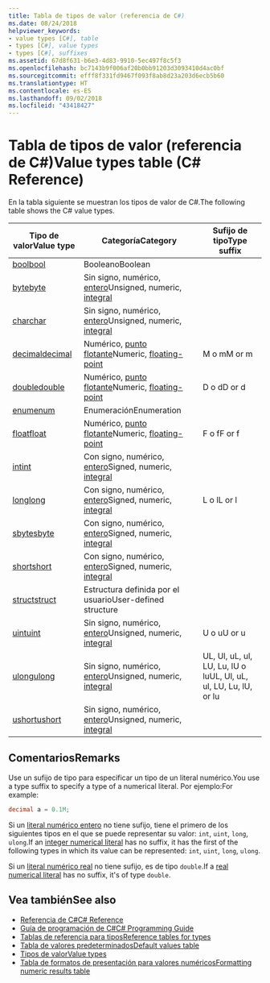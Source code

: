 ```yaml
---
title: Tabla de tipos de valor (referencia de C#)
ms.date: 08/24/2018
helpviewer_keywords:
- value types [C#], table
- types [C#], value types
- types [C#], suffixes
ms.assetid: 67d8f631-b6e3-4d83-9910-5ec497f8c5f3
ms.openlocfilehash: bc7143b9f006af20b0bb91203d3093410d4ac0bf
ms.sourcegitcommit: efff8f331fd9467f093f8ab8d23a203d6ecb5b60
ms.translationtype: HT
ms.contentlocale: es-ES
ms.lasthandoff: 09/02/2018
ms.locfileid: "43418427"
---
```

# <a name="value-types-table-c-reference"></a><span data-ttu-id="c5622-102">Tabla de tipos de valor (referencia de C#)</span><span class="sxs-lookup"><span data-stu-id="c5622-102">Value types table (C# Reference)</span></span>

<span data-ttu-id="c5622-103">En la tabla siguiente se muestran los tipos de valor de C#.</span><span class="sxs-lookup"><span data-stu-id="c5622-103">The following table shows the C# value types.</span></span>  
  
|<span data-ttu-id="c5622-104">Tipo de valor</span><span class="sxs-lookup"><span data-stu-id="c5622-104">Value type</span></span>|<span data-ttu-id="c5622-105">Categoría</span><span class="sxs-lookup"><span data-stu-id="c5622-105">Category</span></span>|<span data-ttu-id="c5622-106">Sufijo de tipo</span><span class="sxs-lookup"><span data-stu-id="c5622-106">Type suffix</span></span>|  
|----------------|--------------|-----------------|  
|[<span data-ttu-id="c5622-107">bool</span><span class="sxs-lookup"><span data-stu-id="c5622-107">bool</span></span>](bool.md)|<span data-ttu-id="c5622-108">Booleano</span><span class="sxs-lookup"><span data-stu-id="c5622-108">Boolean</span></span>||  
|[<span data-ttu-id="c5622-109">byte</span><span class="sxs-lookup"><span data-stu-id="c5622-109">byte</span></span>](byte.md)|<span data-ttu-id="c5622-110">Sin signo, numérico, [entero](integral-types-table.md)</span><span class="sxs-lookup"><span data-stu-id="c5622-110">Unsigned, numeric, [integral](integral-types-table.md)</span></span>||  
|[<span data-ttu-id="c5622-111">char</span><span class="sxs-lookup"><span data-stu-id="c5622-111">char</span></span>](char.md)|<span data-ttu-id="c5622-112">Sin signo, numérico, [entero](integral-types-table.md)</span><span class="sxs-lookup"><span data-stu-id="c5622-112">Unsigned, numeric, [integral](integral-types-table.md)</span></span>||  
|[<span data-ttu-id="c5622-113">decimal</span><span class="sxs-lookup"><span data-stu-id="c5622-113">decimal</span></span>](decimal.md)|<span data-ttu-id="c5622-114">Numérico, [punto flotante](floating-point-types-table.md)</span><span class="sxs-lookup"><span data-stu-id="c5622-114">Numeric, [floating-point](floating-point-types-table.md)</span></span>|<span data-ttu-id="c5622-115">M o m</span><span class="sxs-lookup"><span data-stu-id="c5622-115">M or m</span></span>|  
|[<span data-ttu-id="c5622-116">double</span><span class="sxs-lookup"><span data-stu-id="c5622-116">double</span></span>](double.md)|<span data-ttu-id="c5622-117">Numérico, [punto flotante](floating-point-types-table.md)</span><span class="sxs-lookup"><span data-stu-id="c5622-117">Numeric, [floating-point](floating-point-types-table.md)</span></span>|<span data-ttu-id="c5622-118">D o d</span><span class="sxs-lookup"><span data-stu-id="c5622-118">D or d</span></span>|  
|[<span data-ttu-id="c5622-119">enum</span><span class="sxs-lookup"><span data-stu-id="c5622-119">enum</span></span>](enum.md)|<span data-ttu-id="c5622-120">Enumeración</span><span class="sxs-lookup"><span data-stu-id="c5622-120">Enumeration</span></span>||  
|[<span data-ttu-id="c5622-121">float</span><span class="sxs-lookup"><span data-stu-id="c5622-121">float</span></span>](float.md)|<span data-ttu-id="c5622-122">Numérico, [punto flotante](floating-point-types-table.md)</span><span class="sxs-lookup"><span data-stu-id="c5622-122">Numeric, [floating-point](floating-point-types-table.md)</span></span>|<span data-ttu-id="c5622-123">F o f</span><span class="sxs-lookup"><span data-stu-id="c5622-123">F or f</span></span>|  
|[<span data-ttu-id="c5622-124">int</span><span class="sxs-lookup"><span data-stu-id="c5622-124">int</span></span>](int.md)|<span data-ttu-id="c5622-125">Con signo, numérico, [entero](integral-types-table.md)</span><span class="sxs-lookup"><span data-stu-id="c5622-125">Signed, numeric, [integral](integral-types-table.md)</span></span>||  
|[<span data-ttu-id="c5622-126">long</span><span class="sxs-lookup"><span data-stu-id="c5622-126">long</span></span>](long.md)|<span data-ttu-id="c5622-127">Con signo, numérico, [entero](integral-types-table.md)</span><span class="sxs-lookup"><span data-stu-id="c5622-127">Signed, numeric, [integral](integral-types-table.md)</span></span>|<span data-ttu-id="c5622-128">L o l</span><span class="sxs-lookup"><span data-stu-id="c5622-128">L or l</span></span>|  
|[<span data-ttu-id="c5622-129">sbyte</span><span class="sxs-lookup"><span data-stu-id="c5622-129">sbyte</span></span>](sbyte.md)|<span data-ttu-id="c5622-130">Con signo, numérico, [entero](integral-types-table.md)</span><span class="sxs-lookup"><span data-stu-id="c5622-130">Signed, numeric, [integral](integral-types-table.md)</span></span>||  
|[<span data-ttu-id="c5622-131">short</span><span class="sxs-lookup"><span data-stu-id="c5622-131">short</span></span>](short.md)|<span data-ttu-id="c5622-132">Con signo, numérico, [entero](integral-types-table.md)</span><span class="sxs-lookup"><span data-stu-id="c5622-132">Signed, numeric, [integral](integral-types-table.md)</span></span>||  
|[<span data-ttu-id="c5622-133">struct</span><span class="sxs-lookup"><span data-stu-id="c5622-133">struct</span></span>](struct.md)|<span data-ttu-id="c5622-134">Estructura definida por el usuario</span><span class="sxs-lookup"><span data-stu-id="c5622-134">User-defined structure</span></span>||  
|[<span data-ttu-id="c5622-135">uint</span><span class="sxs-lookup"><span data-stu-id="c5622-135">uint</span></span>](uint.md)|<span data-ttu-id="c5622-136">Sin signo, numérico, [entero](integral-types-table.md)</span><span class="sxs-lookup"><span data-stu-id="c5622-136">Unsigned, numeric, [integral](integral-types-table.md)</span></span>|<span data-ttu-id="c5622-137">U o u</span><span class="sxs-lookup"><span data-stu-id="c5622-137">U or u</span></span>|  
|[<span data-ttu-id="c5622-138">ulong</span><span class="sxs-lookup"><span data-stu-id="c5622-138">ulong</span></span>](ulong.md)|<span data-ttu-id="c5622-139">Sin signo, numérico, [entero](integral-types-table.md)</span><span class="sxs-lookup"><span data-stu-id="c5622-139">Unsigned, numeric, [integral](integral-types-table.md)</span></span>|<span data-ttu-id="c5622-140">UL, Ul, uL, ul, LU, Lu, lU o lu</span><span class="sxs-lookup"><span data-stu-id="c5622-140">UL, Ul, uL, ul, LU, Lu, lU, or lu</span></span>|  
|[<span data-ttu-id="c5622-141">ushort</span><span class="sxs-lookup"><span data-stu-id="c5622-141">ushort</span></span>](ushort.md)|<span data-ttu-id="c5622-142">Sin signo, numérico, [entero](integral-types-table.md)</span><span class="sxs-lookup"><span data-stu-id="c5622-142">Unsigned, numeric, [integral](integral-types-table.md)</span></span>||  

## <a name="remarks"></a><span data-ttu-id="c5622-143">Comentarios</span><span class="sxs-lookup"><span data-stu-id="c5622-143">Remarks</span></span>

<span data-ttu-id="c5622-144">Use un sufijo de tipo para especificar un tipo de un literal numérico.</span><span class="sxs-lookup"><span data-stu-id="c5622-144">You use a type suffix to specify a type of a numerical literal.</span></span> <span data-ttu-id="c5622-145">Por ejemplo:</span><span class="sxs-lookup"><span data-stu-id="c5622-145">For example:</span></span>

```csharp
decimal a = 0.1M;
```

<span data-ttu-id="c5622-146">Si un [literal numérico entero](/dotnet/csharp/language-reference/language-specification/lexical-structure#integer-literals) no tiene sufijo, tiene el primero de los siguientes tipos en el que se puede representar su valor: `int`, `uint`, `long`, `ulong`.</span><span class="sxs-lookup"><span data-stu-id="c5622-146">If an [integer numerical literal](/dotnet/csharp/language-reference/language-specification/lexical-structure#integer-literals) has no suffix, it has the first of the following types in which its value can be represented: `int`, `uint`, `long`, `ulong`.</span></span>

<span data-ttu-id="c5622-147">Si un [literal numérico real](/dotnet/csharp/language-reference/language-specification/lexical-structure#real-literals) no tiene sufijo, es de tipo `double`.</span><span class="sxs-lookup"><span data-stu-id="c5622-147">If a [real numerical literal](/dotnet/csharp/language-reference/language-specification/lexical-structure#real-literals) has no suffix, it's of type `double`.</span></span>

## <a name="see-also"></a><span data-ttu-id="c5622-148">Vea también</span><span class="sxs-lookup"><span data-stu-id="c5622-148">See also</span></span>

- [<span data-ttu-id="c5622-149">Referencia de C#</span><span class="sxs-lookup"><span data-stu-id="c5622-149">C# Reference</span></span>](../index.md)
- [<span data-ttu-id="c5622-150">Guía de programación de C#</span><span class="sxs-lookup"><span data-stu-id="c5622-150">C# Programming Guide</span></span>](../../programming-guide/index.md)
- [<span data-ttu-id="c5622-151">Tablas de referencia para tipos</span><span class="sxs-lookup"><span data-stu-id="c5622-151">Reference tables for types</span></span>](reference-tables-for-types.md)
- [<span data-ttu-id="c5622-152">Tabla de valores predeterminados</span><span class="sxs-lookup"><span data-stu-id="c5622-152">Default values table</span></span>](default-values-table.md)
- [<span data-ttu-id="c5622-153">Tipos de valor</span><span class="sxs-lookup"><span data-stu-id="c5622-153">Value types</span></span>](value-types.md)
- [<span data-ttu-id="c5622-154">Tabla de formatos de presentación para valores numéricos</span><span class="sxs-lookup"><span data-stu-id="c5622-154">Formatting numeric results table</span></span>](formatting-numeric-results-table.md)
